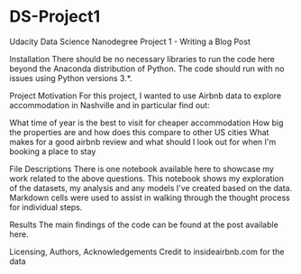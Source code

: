 # DS-Project1
Udacity Data Science Nanodegree Project 1 - Writing a Blog Post

Installation
There should be no necessary libraries to run the code here beyond the Anaconda distribution of Python. The code should run with no issues using Python versions 3.*.

Project Motivation
For this project, I wanted to use Airbnb data to explore accommodation in Nashville and in particular find out:

What time of year is the best to visit for cheaper accommodation
How big the properties are and how does this compare to other US cities
What makes for a good airbnb review and what should I look out for when I'm booking a place to stay

File Descriptions
There is one notebook available here to showcase my work related to the above questions. This notebook shows my exploration of the datasets, my analysis and any models I've created based on the data. Markdown cells were used to assist in walking through the thought process for individual steps.

Results
The main findings of the code can be found at the post available here.

Licensing, Authors, Acknowledgements
Credit to insideairbnb.com for the data 
